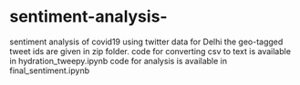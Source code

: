 # sentiment-analysis-
sentiment analysis of covid19 using twitter data for Delhi
the geo-tagged tweet ids are given in zip folder.
 code for converting csv to text is available in hydration_tweepy.ipynb
 code for analysis is available in final_sentiment.ipynb
